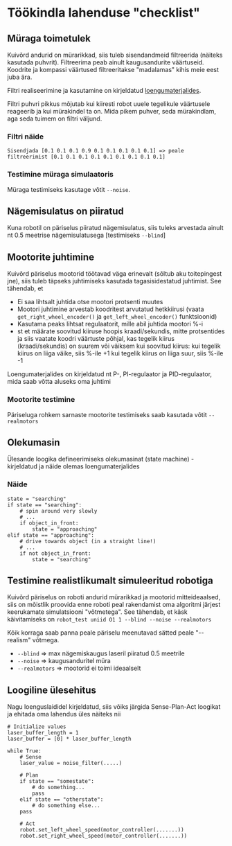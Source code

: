 # Töökindla lahenduse "checklist"

## Müraga toimetulek 

Kuivõrd andurid on mürarikkad, siis tuleb sisendandmeid filtreerida (näiteks kasutada puhvrit). Filtreerima peab ainult kaugusandurite väärtuseid. Koodrite ja kompassi väärtused filtreeritakse "madalamas" kihis meie eest juba ära.

Filtri realiseerimine ja kasutamine on kirjeldatud [loengumaterjalides](https://github.com/iti0201/iti0201/tree/lecture-02).

Filtri puhvri pikkus mõjutab kui kiiresti robot uuele tegelikule väärtusele reageerib ja kui mürakindel ta on. Mida pikem puhver, seda mürakindlam, aga seda tuimem on filtri väljund.

### Filtri näide
```
Sisendjada [0.1 0.1 0.1 0.9 0.1 0.1 0.1 0.1 0.1] => peale filtreerimist [0.1 0.1 0.1 0.1 0.1 0.1 0.1 0.1 0.1]
```

### Testimine müraga simulaatoris
Müraga testimiseks kasutage võtit `--noise`.

## Nägemisulatus on piiratud
Kuna robotil on päriselus piiratud nägemisulatus, siis tuleks arvestada ainult nt 0.5 meetrise nägemisulatusega [testimiseks `--blind`]

## Mootorite juhtimine
Kuivõrd päriselus mootorid töötavad väga erinevalt (sõltub aku toitepingest jne), siis tuleb täpseks juhtimiseks kasutada tagasisidestatud juhtimist.
See tähendab, et
* Ei saa lihtsalt juhtida otse mootori protsenti muutes
* Mootori juhtimine arvestab koodritest arvutatud hetkkiirusi (vaata `get_right_wheel_encoder()` ja `get_left_wheel_encoder()` funktsioonid)
* Kasutama peaks lihtsat regulaatorit, mille abil juhtida mootori %-i
* st et määrate soovitud kiiruse hoopis kraadi/sekundis, mitte       protsentides ja siis    vaatate koodri väärtuste põhjal, kas tegelik       kiirus (kraadi/sekundis) on suurem või    väiksem kui soovitud kiirus:
   kui tegelik kiirus on liiga väike, siis %-ile +1
   kui tegelik kiirus on liiga suur, siis %-ile -1

Loengumaterjalides on kirjeldatud nt P-, PI-regulaator ja PID-regulaator, mida saab võtta aluseks oma juhtimi

### Mootorite testimine
Päriseluga rohkem sarnaste mootorite testimiseks saab kasutada võtit `--realmotors`

## Olekumasin
Ülesande loogika defineerimiseks olekumasinat (state machine) - kirjeldatud ja näide olemas loengumaterjalides

### Näide
```
state = "searching"
if state == "searching":
    # spin around very slowly
    # ...
    if object_in_front:
        state = "approaching"
elif state == "approaching":
    # drive towards object (in a straight line!)
    # ...
    if not object_in_front:
        state = "searching"
```

## Testimine realistlikumalt simuleeritud robotiga

Kuivõrd päriselus on roboti andurid mürarikkad ja mootorid mitteideaalsed, siis on mõistlik proovida enne roboti peal rakendamist oma algoritmi järjest keerukamate simulatsiooni "võtmetega".
See tähendab, et käsk käivitamiseks on `robot_test uniid O1 1 --blind --noise --realmotors`

Kõik korraga saab panna peale päriselu meenutavad sätted peale "--realism" võtmega.

- `--blind` => max nägemiskaugus laseril piiratud 0.5 meetrile
- `--noise` => kaugusanduritel müra
- `--realmotors` => mootorid ei toimi ideaalselt

## Loogiline ülesehitus

Nagu loenguslaididel kirjeldatud, siis võiks järgida Sense-Plan-Act loogikat ja ehitada oma lahendus üles näiteks nii
```
# Initialize values
laser_buffer_length = 1
laser_buffer = [0] * laser_buffer_length

while True:
    # Sense
    laser_value = noise_filter(.....)

    # Plan
    if state == "somestate":
        # do something...
        pass
    elif state == "otherstate":
        # do something else...
	pass

    # Act
    robot.set_left_wheel_speed(motor_controller(.......))
    robot.set_right_wheel_speed(motor_controller(.......))
```
